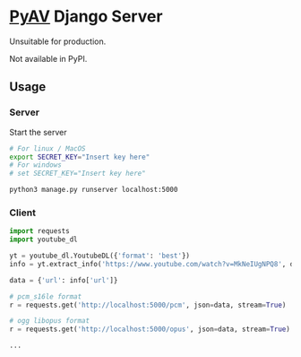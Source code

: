 # [PyAV](https://github.com/PyAV-Org/PyAV) Django Server

Unsuitable for production.

Not available in PyPI.

## Usage

### Server

Start the server

```bash
# For linux / MacOS
export SECRET_KEY="Insert key here"
# For windows
# set SECRET_KEY="Insert key here"

python3 manage.py runserver localhost:5000
```

### Client

```python
import requests
import youtube_dl

yt = youtube_dl.YoutubeDL({'format': 'best'})
info = yt.extract_info('https://www.youtube.com/watch?v=MkNeIUgNPQ8', download=False)

data = {'url': info['url']}

# pcm_s16le format
r = requests.get('http://localhost:5000/pcm', json=data, stream=True)

# ogg libopus format
r = requests.get('http://localhost:5000/opus', json=data, stream=True)

...

```